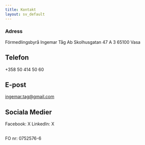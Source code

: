 ```yaml
---
title: Kontakt
layout: sv_default
---
```


### Adress

Förmedlingsbyrå Ingemar Tåg Ab
Skolhusgatan 47 A 3
65100 Vasa

## Telefon

+358 50 414 50 60

## E-post

ingemar.tag@gmail.com

## Sociala Medier

Facebook: X
LinkedIn: X 

## 
FO nr: 0752576-6

